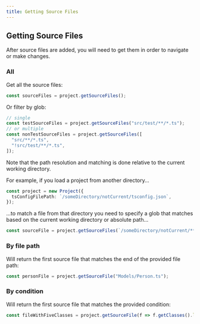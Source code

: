 ```yaml
---
title: Getting Source Files
---
```


## Getting Source Files

After source files are added, you will need to get them in order to navigate or make changes.

### All

Get all the source files:

```ts
const sourceFiles = project.getSourceFiles();
```

Or filter by glob:

```ts
// single
const testSourceFiles = project.getSourceFiles("src/test/**/*.ts");
// or multiple
const nonTestSourceFiles = project.getSourceFiles([
  "src/**/*.ts",
  "!src/test/**/*.ts",
]);
```

Note that the path resolution and matching is done relative to the current working directory.

For example, if you load a project from another directory...

```ts
const project = new Project({
  tsConfigFilePath: `/someDirectory/notCurrent/tsconfig.json`,
});
```

...to match a file from that directory you need to specify a glob that matches based on the current working directory or absolute path...

```ts
const sourceFile = project.getSourceFiles(`/someDirectory/notCurrent/**/config/index.ts`);
```

### By file path

Will return the first source file that matches the end of the provided file path:

```ts
const personFile = project.getSourceFile("Models/Person.ts");
```

### By condition

Will return the first source file that matches the provided condition:

```ts
const fileWithFiveClasses = project.getSourceFile(f => f.getClasses().length === 5);
```
